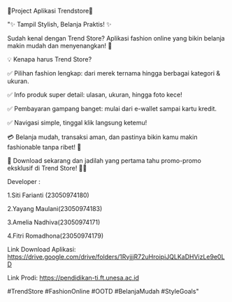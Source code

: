🌟Project Aplikasi Trendstore🌟

"✨ Tampil Stylish, Belanja Praktis! ✨

Sudah kenal dengan Trend Store? Aplikasi fashion online yang bikin belanja makin mudah dan menyenangkan! 🎉

💡 Kenapa harus Trend Store?

✅ Pilihan fashion lengkap: dari merek ternama hingga berbagai kategori & ukuran.

✅ Info produk super detail: ulasan, ukuran, hingga foto kece!

✅ Pembayaran gampang banget: mulai dari e-wallet sampai kartu kredit.

✅ Navigasi simple, tinggal klik langsung ketemu!

💳 Belanja mudah, transaksi aman, dan pastinya bikin kamu makin fashionable tanpa ribet! 💃

🎯 Download sekarang dan jadilah yang pertama tahu promo-promo eksklusif di Trend Store! 💼✨

Developer :

1.Siti Farianti (23050974180)

2.Yayang Maulani(23050974183)

3.Amelia Nadhiva(23050974171)

4.Fitri Romadhona(23050974179)

Link Download Aplikasi:
https://drive.google.com/drive/folders/1RvjjjR72uHroipiJQLKaDHVizLe9e0LD

Link Prodi:
https://pendidikan-ti.ft.unesa.ac.id

#TrendStore #FashionOnline #OOTD #BelanjaMudah #StyleGoals"
